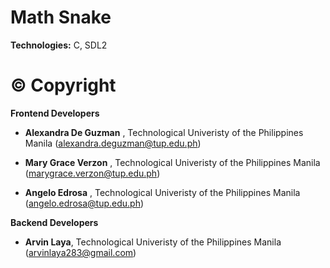 # Math Snake

**Technologies:** C, SDL2

# © Copyright
**Frontend Developers**

- **Alexandra De Guzman** , Technological Univeristy of the Philippines Manila (alexandra.deguzman@tup.edu.ph)

- **Mary Grace Verzon** , Technological Univeristy of the Philippines Manila (marygrace.verzon@tup.edu.ph)

- **Angelo Edrosa** , Technological Univeristy of the Philippines Manila (angelo.edrosa@tup.edu.ph)


**Backend Developers**

- **Arvin Laya**, Technological Univeristy of the Philippines Manila (arvinlaya283@gmail.com)
